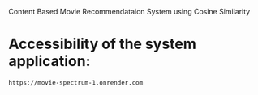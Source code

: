 Content Based Movie Recommendataion System using Cosine Similarity

# Accessibility of the system application:
``https://movie-spectrum-1.onrender.com``
